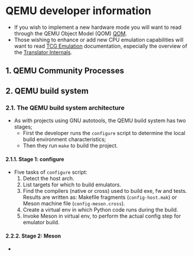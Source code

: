 # QEMU developer information

- If you wish to implement a new hardware mode you will want to read through the QEMU Object Model (QOM) [QOM](https://qemu-project.gitlab.io/qemu/devel/qom.html#qom).
- Those wishing to enhance or add new CPU emulation capabilities will want to read [TCG Emulation](https://qemu-project.gitlab.io/qemu/devel/index-tcg.html#tcg) documentation, especially the overview of the [Translator Internals](https://qemu-project.gitlab.io/qemu/devel/tcg.html#tcg-internals).

## 1. QEMU Community Processes

## 2. QEMU build system

### 2.1. The QEMU build system architecture

- As with projects using GNU autotools, the QEMU build system has two stages;
  - First the developer runs the `configure` script to determine the local build environment characteristics;
  - Then they run `make` to build the project.

#### 2.1.1. Stage 1: configure

- Five tasks of `configure` script:
  1. Detect the host arch.
  2. List targets for which to build emulators.
  3. Find the compilers (native or cross) used to build exe, fw and tests. Results are written as: Makefile fragments (`config-host.mak`) or Meson machine file (`config-meson.cross`).
  4. Create a virtual env in which Python code runs during the build.
  5. Invoke Meson in virtual env, to perform the actual config step for emulator build.

#### 2.2.2. Stage 2: Meson

- 